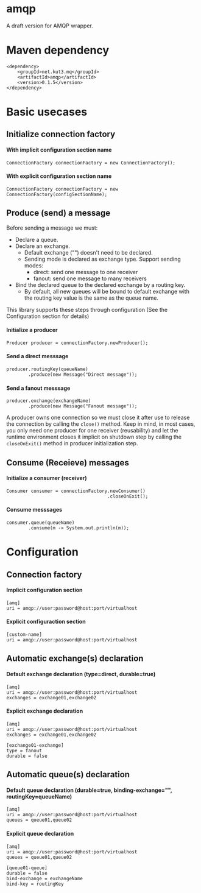 # amqp
A draft version for AMQP wrapper.

# Maven dependency
```
<dependency>
    <groupId>net.kut3.mq</groupId>
    <artifactId>amqp</artifactId>
    <version>0.1.5</version>
</dependency>
```
# Basic usecases
## Initialize connection factory
#### With implicit configuration section name
```
ConnectionFactory connectionFactory = new ConnectionFactory();
```
#### With explicit configuration section name
```
ConnectionFactory connectionFactory = new ConnectionFactory(configSectionName);
```
## Produce (send) a message 
Before sending a message we must:
- Declare a queue.
- Declare an exchange.
   - Default exchange ("") doesn't need to be declared.
   - Sending mode is declared as exchange type. Support sending modes:
      - direct: send one message to one receiver
      - fanout: send one message to many receivers
- Bind the declared queue to the declared exchange by a routing key.
   - By default, all new queues will be bound to default exchange with the routing key value is the same as the queue name.

This library supports these steps through configuration (See the Configuration section for details)
#### Initialize a producer
```
Producer producer = connectionFactory.newProducer();
```
#### Send a direct messsage
```
producer.routingKey(queueName)
        .produce(new Message("Direct message"));
```
#### Send a fanout messsage
```
producer.exchange(exchangeName)
        .produce(new Message("Fanout message"));
```
A producer owns one connection so we must close it after use to release the connection by calling the `close()` method. Keep in mind, in most cases, you only need one producer for one receiver (reusability) and let the runtime environment closes it implicit on shutdown step by calling the `closeOnExit()` method in producer initialization step.
## Consume (Receieve) messages
#### Initialize a consumer (receiver)
```
Consumer consumer = connectionFactory.newConsumer()
                                     .closeOnExit();
```
#### Consume messsages
```
consumer.queue(queueName)
        .consume(m -> System.out.println(m));
```
#  Configuration
## Connection factory
#### Implicit configuration section
```
[amq]
uri = amqp://user:password@host:port/virtualhost
```
#### Explicit configuraction section
```
[custom-name]
uri = amqp://user:password@host:port/virtualhost
```
## Automatic exchange(s) declaration
#### Default exchange declaration (type=direct, durable=true)
```
[amq]
uri = amqp://user:password@host:port/virtualhost
exchanges = exchange01,exchange02
```
#### Explicit exchange declaration
```
[amq]
uri = amqp://user:password@host:port/virtualhost
exchanges = exchange01,exchange02

[exchange01-exchange]
type = fanout
durable = false
```
## Automatic queue(s) declaration
#### Default queue declaration (durable=true, binding-exchange="", routingKey=queueName)
```
[amq]
uri = amqp://user:password@host:port/virtualhost
queues = queue01,queue02
```
#### Explicit queue declaration
```
[amq]
uri = amqp://user:password@host:port/virtualhost
queues = queue01,queue02

[queue01-queue]
durable = false
bind-exchange = exchangeName
bind-key = routingKey
```
